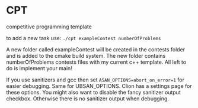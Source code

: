 # CPT
competitive programming template

to add a new task use:
``./cpt exampleContest numberOfProblems``

A new folder called exampleContest will be created in the contests folder and is added to the cmake build system.
The new folder contains numberOfProblems contests files with my current c++ template. All left to do is implement your main!

If you use sanitizers and gcc then set `ASAN_OPTIONS=abort_on_error=1` for easier debugging.
Same for UBSAN_OPTIONS. Clion has a settings page for these options. You might also want to disable
the fancy sanitizer output checkbox. Otherwise there is no sanitizer output when debugging.
